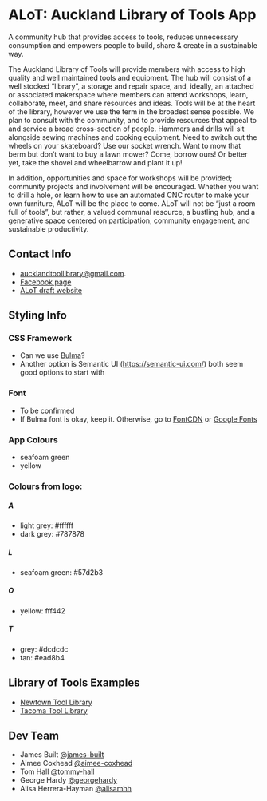 # ALoT: Auckland Library of Tools App
A community hub that provides access to tools, reduces unnecessary consumption and empowers people to build, share & create in a sustainable way.

The Auckland Library of Tools will provide members with access to high quality and well
maintained tools and equipment. The hub will consist of a well stocked “library”, a storage
and repair space, and, ideally, an attached or associated makerspace where members can
attend workshops, learn, collaborate, meet, and share resources and ideas.
Tools will be at the heart of the library, however we use the term in the broadest sense
possible. We plan to consult with the community, and to provide resources that appeal to
and service a broad cross-section of people. Hammers and drills will sit alongside sewing
machines and cooking equipment. Need to switch out the wheels on your skateboard? Use
our socket wrench. Want to mow that berm but don’t want to buy a lawn mower? Come,
borrow ours! Or better yet, take the shovel and wheelbarrow and plant it up!

In addition, opportunities and space for workshops will be provided; community projects and
involvement will be encouraged. Whether you want to drill a hole, or learn how to use an
automated CNC router to make your own furniture, ALoT will be the place to come. ALoT will
not be “just a room full of tools”, but rather, a valued communal resource, a bustling hub, and
a generative space centered on participation, community engagement, and sustainable productivity.

## Contact Info

- aucklandtoollibrary@gmail.com.
- [Facebook page](https://www.facebook.com/AucklandLibraryofTools/)
- [ALoT draft website](https://aucklandlibraryoftools.wordpress.com/)

## Styling Info

### CSS Framework
- Can we use [Bulma](https://bulma.io)?
- Another option is Semantic UI (https://semantic-ui.com/) both seem good options to start with

### Font
- To be confirmed
- If Bulma font is okay, keep it. Otherwise, go to [FontCDN](https://fontcdn.org/) or [Google Fonts](https://fonts.google.com/)

### App Colours
- seafoam green
- yellow

### Colours from logo:

##### A
- light grey: #ffffff
- dark grey: #787878

##### L
- seafoam green: #57d2b3

##### O
- yellow: fff442

##### T
- grey: #dcdcdc
- tan: #ead8b4

## Library of Tools Examples
- [Newtown Tool Library](https://newtown-tool-library.myturn.com/library/)
- [Tacoma Tool Library](https://rebecca-solverson.squarespace.com/)

## Dev Team
- James Built [@james-built](https://github.com/james-built)
- Aimee Coxhead [@aimee-coxhead](https://github.com/aimee-coxhead)
- Tom Hall [@tommy-hall](https://github.com/tommy-hall)
- George Hardy [@georgehardy](https://github.com/georgehardy)  
- Alisa Herrera-Hayman [@alisamhh](https://github.com/alisamhh)  
